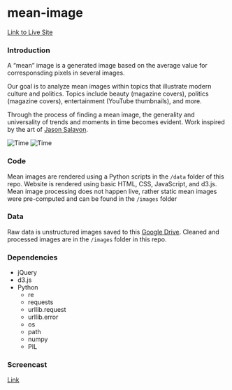 # mean-image

[Link to Live Site](https://s-machine.github.io/mean-image/)
### Introduction
A “mean” image is a generated image based on the average value for corresponsding pixels in several images.  

Our goal is to analyze mean images within topics that illustrate modern culture and politics. Topics include beauty (magazine covers), politics (magazine covers), entertainment (YouTube thumbnails), and more.  

Through the process of finding a mean image, the generality and universality of trends and moments in time becomes evident. Work inspired by the art of [Jason Salavon](www.salavon.com).

![Time](/images/time/small_time.png) ![Time](/images/time/small_womens.png)

### Code
Mean images are rendered using a Python scripts in the `/data` folder of this repo.
Website is rendered using basic HTML, CSS, JavaScript, and d3.js. Mean image processing does not happen live, rather static mean images were pre-computed and can be found in the `/images` folder

### Data
Raw data is unstructured images saved to this [Google Drive](https://drive.google.com/open?id=1_I0gd4cSSTXhy7uLtpLDc88qD6Tr0SacrVnuTAztWE4). Cleaned and processed images are in the `/images` folder in this repo. 

### Dependencies
- jQuery
- d3.js 
- Python
	- re
	- requests
	- urllib.request
	- urllib.error
	- os
	- path
	- numpy
	- PIL


### Screencast
[Link](www.youtube.com)
